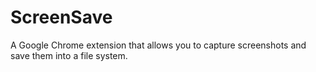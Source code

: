 # ScreenSave
A Google Chrome extension that allows you to capture screenshots and save them into a file system.
